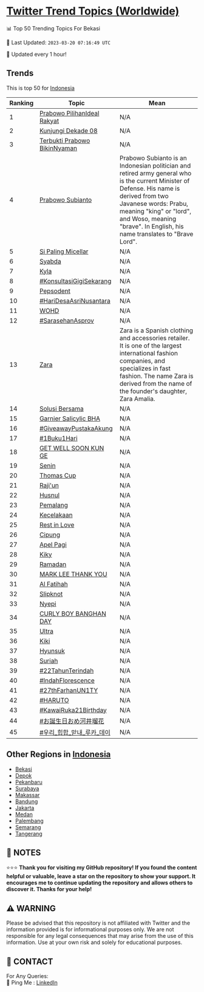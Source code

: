 [Twitter Trend Topics (Worldwide)](https://github.com/ErcinDedeoglu/Twitter-Trend-Topics)
==========


📊 Top 50 Trending Topics For Bekasi

📆 Last Updated: `2023-03-20 07:16:49 UTC`

🔧 Updated every 1 hour!


## Trends

This is top 50 for [Indonesia](</Indonesia>)

| Ranking | Topic | Mean |
| ------- | ------------ | ------------ |
| 1 | [Prabowo PilihanIdeal Rakyat](http://twitter.com/search?q=Prabowo+PilihanIdeal+Rakyat) | N/A |
| 2 | [Kunjungi Dekade 08](http://twitter.com/search?q=Kunjungi+Dekade+08) | N/A |
| 3 | [Terbukti Prabowo BikinNyaman](http://twitter.com/search?q=Terbukti+Prabowo+BikinNyaman) | N/A |
| 4 | [Prabowo Subianto](http://twitter.com/search?q=Prabowo+Subianto) | Prabowo Subianto is an Indonesian politician and retired army general who is the current Minister of Defense. His name is derived from two Javanese words: Prabu, meaning "king" or "lord", and Woso, meaning "brave". In English, his name translates to "Brave Lord". |
| 5 | [Si Paling Micellar](http://twitter.com/search?q=Si+Paling+Micellar) | N/A |
| 6 | [Syabda](http://twitter.com/search?q=Syabda) | N/A |
| 7 | [Kyla](http://twitter.com/search?q=Kyla) | N/A |
| 8 | [#KonsultasiGigiSekarang](http://twitter.com/search?q=%23KonsultasiGigiSekarang) | N/A |
| 9 | [Pepsodent](http://twitter.com/search?q=Pepsodent) | N/A |
| 10 | [#HariDesaAsriNusantara](http://twitter.com/search?q=%23HariDesaAsriNusantara) | N/A |
| 11 | [WOHD](http://twitter.com/search?q=WOHD) | N/A |
| 12 | [#SarasehanAsprov](http://twitter.com/search?q=%23SarasehanAsprov) | N/A |
| 13 | [Zara](http://twitter.com/search?q=Zara) | Zara is a Spanish clothing and accessories retailer. It is one of the largest international fashion companies, and specializes in fast fashion. The name Zara is derived from the name of the founder's daughter, Zara Amalia. |
| 14 | [Solusi Bersama](http://twitter.com/search?q=Solusi+Bersama) | N/A |
| 15 | [Garnier Salicylic BHA](http://twitter.com/search?q=Garnier+Salicylic+BHA) | N/A |
| 16 | [#GiveawayPustakaAkung](http://twitter.com/search?q=%23GiveawayPustakaAkung) | N/A |
| 17 | [#1Buku1Hari](http://twitter.com/search?q=%231Buku1Hari) | N/A |
| 18 | [GET WELL SOON KUN GE](http://twitter.com/search?q=GET+WELL+SOON+KUN+GE) | N/A |
| 19 | [Senin](http://twitter.com/search?q=Senin) | N/A |
| 20 | [Thomas Cup](http://twitter.com/search?q=Thomas+Cup) | N/A |
| 21 | [Raji'un](http://twitter.com/search?q=Raji%27un) | N/A |
| 22 | [Husnul](http://twitter.com/search?q=Husnul) | N/A |
| 23 | [Pemalang](http://twitter.com/search?q=Pemalang) | N/A |
| 24 | [Kecelakaan](http://twitter.com/search?q=Kecelakaan) | N/A |
| 25 | [Rest in Love](http://twitter.com/search?q=Rest+in+Love) | N/A |
| 26 | [Cipung](http://twitter.com/search?q=Cipung) | N/A |
| 27 | [Apel Pagi](http://twitter.com/search?q=Apel+Pagi) | N/A |
| 28 | [Kiky](http://twitter.com/search?q=Kiky) | N/A |
| 29 | [Ramadan](http://twitter.com/search?q=Ramadan) | N/A |
| 30 | [MARK LEE THANK YOU](http://twitter.com/search?q=MARK+LEE+THANK+YOU) | N/A |
| 31 | [Al Fatihah](http://twitter.com/search?q=Al+Fatihah) | N/A |
| 32 | [Slipknot](http://twitter.com/search?q=Slipknot) | N/A |
| 33 | [Nyepi](http://twitter.com/search?q=Nyepi) | N/A |
| 34 | [CURLY BOY BANGHAN DAY](http://twitter.com/search?q=CURLY+BOY+BANGHAN+DAY) | N/A |
| 35 | [Ultra](http://twitter.com/search?q=Ultra) | N/A |
| 36 | [Kiki](http://twitter.com/search?q=Kiki) | N/A |
| 37 | [Hyunsuk](http://twitter.com/search?q=Hyunsuk) | N/A |
| 38 | [Suriah](http://twitter.com/search?q=Suriah) | N/A |
| 39 | [#22TahunTerindah](http://twitter.com/search?q=%2322TahunTerindah) | N/A |
| 40 | [#IndahFlorescence](http://twitter.com/search?q=%23IndahFlorescence) | N/A |
| 41 | [#27thFarhanUN1TY](http://twitter.com/search?q=%2327thFarhanUN1TY) | N/A |
| 42 | [#HARUTO](http://twitter.com/search?q=%23HARUTO) | N/A |
| 43 | [#KawaiRuka21Birthday](http://twitter.com/search?q=%23KawaiRuka21Birthday) | N/A |
| 44 | [#お誕生日おめ河井瑠花](http://twitter.com/search?q=%23%e3%81%8a%e8%aa%95%e7%94%9f%e6%97%a5%e3%81%8a%e3%82%81%e6%b2%b3%e4%ba%95%e7%91%a0%e8%8a%b1) | N/A |
| 45 | [#우리_힙합_맏내_루카_데이](http://twitter.com/search?q=%23%ec%9a%b0%eb%a6%ac_%ed%9e%99%ed%95%a9_%eb%a7%8f%eb%82%b4_%eb%a3%a8%ec%b9%b4_%eb%8d%b0%ec%9d%b4) | N/A |



## Other Regions in [Indonesia](</Indonesia>)

* [Bekasi](</Indonesia/Bekasi.md>)
* [Depok](</Indonesia/Depok.md>)
* [Pekanbaru](</Indonesia/Pekanbaru.md>)
* [Surabaya](</Indonesia/Surabaya.md>)
* [Makassar](</Indonesia/Makassar.md>)
* [Bandung](</Indonesia/Bandung.md>)
* [Jakarta](</Indonesia/Jakarta.md>)
* [Medan](</Indonesia/Medan.md>)
* [Palembang](</Indonesia/Palembang.md>)
* [Semarang](</Indonesia/Semarang.md>)
* [Tangerang](</Indonesia/Tangerang.md>)



## 📝 NOTES

⭐⭐⭐ **Thank you for visiting my GitHub repository! If you found the content helpful or valuable, leave a star on the repository to show your support. It encourages me to continue updating the repository and allows others to discover it. Thanks for your help!**


## ⚠️ WARNING

Please be advised that this repository is not affiliated with Twitter and the information provided is for informational purposes only. We are not responsible for any legal consequences that may arise from the use of this information. Use at your own risk and solely for educational purposes.


## 📨 CONTACT

 For Any Queries:  
            🏓 Ping Me : [LinkedIn](https://www.linkedin.com/in/ercindedeoglu/)
